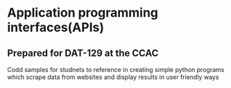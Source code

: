 # Application programming interfaces(APIs)
## Prepared for DAT-129 at the CCAC

Codd samples for studnets to reference in creating simple python programs which scrape data from websites and display results in user friendly ways

